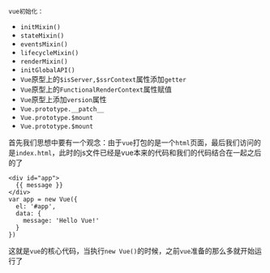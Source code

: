 



`vue初始化：`

- `initMixin()`
- `stateMixin()`
- `eventsMixin()`
- `lifecycleMixin()`
- `renderMixin()`
- `initGlobalAPI()`
- `Vue`原型上的`$isServer,$ssrContext`属性添加`getter`
- `Vue`原型上的`FunctionalRenderContext`属性赋值
- `Vue`原型上添加`version`属性
- `Vue.prototype.__patch__`
- `Vue.prototype.$mount`
- `Vue.prototype.$mount`



首先我们思想中要有一个观念：由于`vue`打包的是一个`html`页面，最后我们访问的是`index.html`，此时的js文件已经是vue本来的代码和我们的代码结合在一起之后的了

```
<div id="app">
  {{ message }}
</div>
var app = new Vue({
  el: '#app',
  data: {
    message: 'Hello Vue!'
  }
})
```

这就是`vue`的核心代码，当执行`new Vue()`的时候，之前`vue`准备的那么多就开始运行了